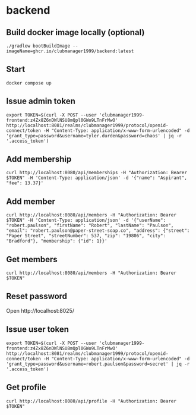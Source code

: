 # backend

## Build docker image locally (optional)

```shell
./gradlew bootBuildImage --imageName=ghcr.io/clubmanager1999/backend:latest
```

## Start

```shell
docker compose up
```

## Issue admin token

```shell
export TOKEN=$(curl -X POST --user 'clubmanager1999-frontend:z4Zx8Z6nDWlNSU8mQpl0GWo9LTnFrMwO' http://localhost:8081/realms/clubmanager1999/protocol/openid-connect/token -H "Content-Type: application/x-www-form-urlencoded" -d 'grant_type=password&username=tyler.durden&password=chaos' | jq -r '.access_token')
```

## Add membership

```shell
curl http://localhost:8080/api/memberships -H "Authorization: Bearer $TOKEN" -H 'Content-Type: application/json' -d '{"name": "Aspirant", "fee": 13.37}'
```

## Add member

```shell
curl http://localhost:8080/api/members -H "Authorization: Bearer $TOKEN" -H 'Content-Type: application/json' -d '{"userName": "robert.paulson", "firstName": "Robert", "lastName": "Paulson", "email": "robert.paulson@paper-street-soap.co", "address": {"street": "Paper Street", "streetNumber": 537, "zip": "19806", "city": "Bradford"}, "membership": {"id": 1}}'
```

## Get members

```shell
curl http://localhost:8080/api/members -H "Authorization: Bearer $TOKEN"
```

## Reset password

Open http://localhost:8025/

## Issue user token

```shell
export TOKEN=$(curl -X POST --user 'clubmanager1999-frontend:z4Zx8Z6nDWlNSU8mQpl0GWo9LTnFrMwO' http://localhost:8081/realms/clubmanager1999/protocol/openid-connect/token -H "Content-Type: application/x-www-form-urlencoded" -d 'grant_type=password&username=robert.paulson&password=secret' | jq -r '.access_token')
```

## Get profile

```shell
curl http://localhost:8080/api/profile -H "Authorization: Bearer $TOKEN"
```

